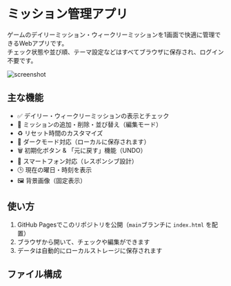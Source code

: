# ミッション管理アプリ

ゲームのデイリーミッション・ウィークリーミッションを1画面で快適に管理できるWebアプリです。  
チェック状態や並び順、テーマ設定などはすべてブラウザに保存され、ログイン不要です。

![screenshot](screenshot.png) <!-- 任意でスクリーンショットを差し替えてください -->

## 主な機能

- ✅ デイリー・ウィークリーミッションの表示とチェック
- 📝 ミッションの追加・削除・並び替え（編集モード）
- ♻️ リセット時間のカスタマイズ
- 🌙 ダークモード対応（ローカルに保存されます）
- 🗑️ 初期化ボタン & 「元に戻す」機能（UNDO）
- 📱 スマートフォン対応（レスポンシブ設計）
- 🕒 現在の曜日・時刻を表示
- 🖼️ 背景画像（固定表示）

## 使い方

1. GitHub Pagesでこのリポジトリを公開（`main`ブランチに `index.html` を配置）
2. ブラウザから開いて、チェックや編集ができます
3. データは自動的にローカルストレージに保存されます

## ファイル構成

